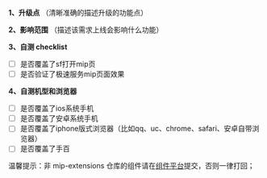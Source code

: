 **1、升级点** （清晰准确的描述升级的功能点）

**2、影响范围** （描述该需求上线会影响什么功能）

**3、自测 checklist**
- [ ] 是否覆盖了sf打开mip页
- [ ] 是否验证了极速服务mip页面效果

**4、自测机型和浏览器** 
- [ ] 是否覆盖了ios系统手机
- [ ] 是否覆盖了安卓系统手机
- [ ] 是否覆盖了iphone版式浏览器（比如qq、uc、chrome、safari、安卓自带浏览器）
- [ ] 是否覆盖了手百

温馨提示：非 mip-extensions 仓库的组件请在[组件平台](https://www.mipengine.org/platform/mip#/)提交，否则一律打回；

